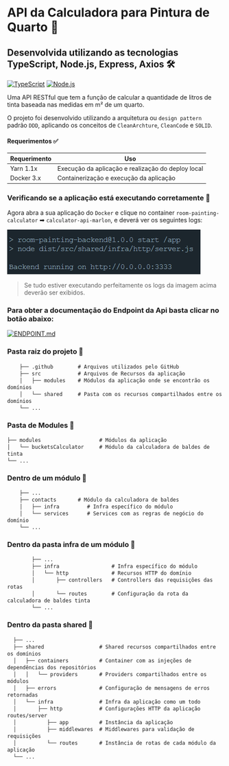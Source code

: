 # API da Calculadora para Pintura de Quarto 🚀

## Desenvolvida utilizando as tecnologias TypeScript, Node.js, Express, Axios 🛠

[![TypeScript](https://img.shields.io/badge/-TypeScript-3178C6?logo=typescript&logoColor=white)](https://www.typescriptlang.org/) [![Node.js](https://img.shields.io/badge/-Node.JS-339933?logo=node.js&logoColor=white)](https://nodejs.org/en/) 

Uma API RESTful que tem a função de calcular a quantidade de litros de tinta baseada nas medidas em m² de um quarto.

O projeto foi desenvolvido utilizando a arquitetura ou `design pattern` padrão `DDD`, aplicando os conceitos de `CleanArchture`, `CleanCode` e `SOLID`.

#### Requerimentos ✅

| Requerimento  | Uso |
| ------------- | -------------- |
| Yarn 1.1x     | Execução da aplicação e realização do deploy local |
| Docker 3.x    | Containerização e execução da aplicação |


### Verificando se a aplicação está executando corretamente 🐳

Agora abra a sua aplicação do `Docker` e clique no container `room-painting-calculator` ➡ `calculator-api-marlon`, e deverá ver os seguintes logs:

![Node container Logs](.gitlab/media/docker.png)

> Se tudo estiver executando perfeitamente os logs da imagem acima deverão ser exibidos.

### Para obter a documentação do Endpoint da Api  basta clicar no botão abaixo:

[![ENDPOINT.md](https://img.shields.io/badge/-ENDPOINT.md-blue?Color=white)](./ENDPOINT.md)


### Pasta raiz do projeto 📁
```
    ├── .github        # Arquivos utilizados pelo GitHub
    ├── src            # Arquivos de Recursos da aplicação
    │   ├── modules    # Módulos da aplicação onde se encontrão os domínios
    │   └── shared     # Pasta com os recursos compartilhados entre os domínios
    └── ...
```

### Pasta de Modules 📁

```
├── modules                   # Módulos da aplicação
│   └── bucketsCalculator     # Módulo da calculadora de baldes de tinta
└── ...
```

### Dentro de um módulo 📁

```
    ├── ...
    ├── contacts       # Módulo da calculadora de baldes
    │   ├── infra         # Infra específico do módulo
    │   └── services      # Services com as regras de negócio do domínio
    └── ...
```

### Dentro da pasta infra de um módulo 📁

```
        ├── ...
        ├── infra                 # Infra específico do módulo
        │   └── http              # Recursos HTTP do domínio
        │       ├── controllers   # Controllers das requisições das rotas
        │       └── routes        # Configuração da rota da calculadora de baldes tinta
        └── ...
```

### Dentro da pasta shared 📁

```
  ├── ...
  ├── shared                  # Shared recursos compartilhados entre os domínios
  │   ├── containers          # Container com as injeções de dependências dos repositórios
  │   │   └── providers       # Providers compartilhados entre os módulos
  │   ├── errors              # Configuração de mensagens de erros retornadas
  │   └── infra               # Infra da aplicação como um todo
  │       ├── http            # Configurações HTTP da aplicação routes/server
  │          ├── app          # Instância da aplicação
  │          ├── middlewares  # Middlewares para validação de requisições
  │          └── routes       # Instância de rotas de cada módulo da aplicação
  └── ...
```